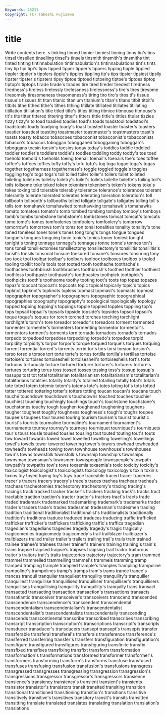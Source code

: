 ```yaml
---
Keywords: 25217 
Copyright: (C) Takeshi Fujisawa
---
```


# title

Write contents here.
s tinkling tinned tinnier
tinniest tinning tinny tin's tins tinsel tinselled tinselling tinsel's tinsels
tinsmith tinsmith's tinsmiths tint tinted tinting tintinnabulation tintinnabulation's tintinnabulations tint's
tints tiny tip tipi tipi's tipis tipped tipper tipper's tippers
tipping tipple tippled tippler tippler's tipplers tipple's tipples tippling tip's
tips tipsier tipsiest tipsily tipster tipster's tipsters tipsy tiptoe tiptoed
tiptoeing tiptoe's tiptoes tiptop tiptop's tiptops tirade tirade's tirades tire
tired tireder tiredest tiredness tiredness's tireless tirelessly tirelessness tirelessness's tire's
tires tiresome tiresomely tiresomeness tiresomeness's tiring tiro tiro's tiros ti's
tissue tissue's tissues tit titan titanic titanium titanium's titan's titans
titbit titbit's titbits tithe tithed tithe's tithes tithing titillate titillated
titillates titillating titillation titillation's title titled title's titles titling titmice
titmouse titmouse's tit's tits titter tittered tittering titter's titters tittle
tittle's tittles titular tizzies tizzy tizzy's to toad toadied toadies
toad's toads toadstool toadstool's toadstools toady toadying toady's toast toasted
toaster toaster's toasters toastier toastiest toasting toastmaster toastmaster's toastmasters toast's
toasts toasty tobacco tobaccoes tobacconist tobacconist's tobacconists tobacco's tobaccos toboggan
tobogganed tobogganing toboggan's toboggans tocsin tocsin's tocsins today today's toddies
toddle toddled toddler toddler's toddlers toddle's toddles toddling toddy toddy's
toe toed toehold toehold's toeholds toeing toenail toenail's toenails toe's
toes toffee toffee's toffees toffies toffy toffy's tofu tofu's tog
toga togae toga's togas together togetherness togetherness's toggle toggled toggle's
toggles toggling tog's togs togs's toil toiled toiler toiler's toilers
toilet toileted toileting toiletries toiletry toiletry's toilet's toilets toilette toilette's
toiling toil's toils toilsome toke toked token tokenism tokenism's token's
tokens toke's tokes toking told tolerable tolerably tolerance tolerance's tolerances
tolerant tolerantly tolerate tolerated tolerates tolerating toleration toleration's toll tollbooth
tollbooth's tollbooths tolled tollgate tollgate's tollgates tolling toll's tolls tom
tomahawk tomahawked tomahawking tomahawk's tomahawks tomato tomatoes tomato's tomb tombed
tombing tomboy tomboy's tomboys tomb's tombs tombstone tombstone's tombstones tomcat
tomcat's tomcats tome tome's tomes tomfooleries tomfoolery tomfoolery's tomorrow tomorrow's
tomorrows tom's toms ton tonal tonalities tonality tonality's tone toned
toneless toner tone's tones tong tong's tongs tongue tongued tongue's
tongues tonguing tonic tonic's tonics tonier toniest tonight tonight's toning
tonnage tonnage's tonnages tonne tonne's tonnes ton's tons tonsil tonsillectomies
tonsillectomy tonsillectomy's tonsillitis tonsillitis's tonsil's tonsils tonsorial tonsure tonsured tonsure's
tonsures tonsuring tony too took tool toolbar toolbar's toolbars toolbox
toolboxes toolbox's tooled tooling toolkit tool's tools toot tooted tooth
toothache toothache's toothaches toothbrush toothbrushes toothbrush's toothed toothier toothiest toothless
toothpaste toothpaste's toothpastes toothpick toothpick's toothpicks tooth's toothsome toothy tooting
toot's toots top topaz topazes topaz's topcoat topcoat's topcoats topic
topical topically topic's topics topknot topknot's topknots topless topmast topmast's
topmasts topmost topographer topographer's topographers topographic topographical topographies topography topography's
topological topologically topology topped topping topping's toppings topple toppled topples
toppling top's tops topsail topsail's topsails topside topside's topsides topsoil
topsoil's toque toque's toques tor torch torched torches torching torchlight
torchlight's torch's tore toreador toreador's toreadors torment tormented tormenter tormenter's
tormenters tormenting tormentor tormentor's tormentors torment's torments torn tornado tornadoes
tornado's tornados torpedo torpedoed torpedoes torpedoing torpedo's torpedos torpid torpidity
torpidity's torpor torpor's torque torqued torque's torques torquing torrent torrential
torrent's torrents torrid tor's tors torsi torsion torsion's torso torso's
torsos tort torte torte's tortes tortilla tortilla's tortillas tortoise tortoise's
tortoises tortoiseshell tortoiseshell's tortoiseshells tort's torts tortuous tortuously torture tortured
torturer torturer's torturers torture's tortures torturing torus toss tossed tosses
tossing toss's tossup tossup's tossups tost tot total totalitarian totalitarianism
totalitarianism's totalitarian's totalitarians totalities totality totality's totalled totalling totally total's
totals tote toted totem totemic totem's totems tote's totes toting
tot's tots totted totter tottered tottering totter's totters totting toucan
toucan's toucans touch touché touchdown touchdown's touchdowns touched touches touchier
touchiest touching touchingly touchings touch's touchstone touchstone's touchstones touchy tough
toughen toughened toughening toughens tougher toughest toughly toughness toughness's tough's
toughs toupee toupee's toupees tour toured touring tourism tourism's tourist
touristic tourist's tourists tourmaline tourmaline's tournament tournament's tournaments tourney tourney's
tourneys tourniquet tourniquet's tourniquets tour's tours tousle tousled tousles tousling
tout touted touting tout's touts tow toward towards towed towel
towelled towelling towelling's towellings towel's towels tower towered towering tower's
towers towhead towheaded towhead's towheads towing town townhouse townhouse's townhouses
town's towns townsfolk townsfolk's township township's townships townsman townsman's townsmen
townspeople townspeople's towpath towpath's towpaths tow's tows toxaemia toxaemia's toxic
toxicity toxicity's toxicologist toxicologist's toxicologists toxicology toxicology's toxin toxin's toxins
toy toyed toying toy's toys trace traceable traced tracer traceries
tracer's tracers tracery tracery's trace's traces trachea tracheae trachea's tracheas
tracheotomies tracheotomy tracheotomy's tracing tracing's tracings track tracked tracker tracker's
trackers tracking track's tracks tract tractable traction traction's tractor tractor's
tractors tract's tracts trade traded trademark trademarked trademarking trademark's trademarks
trader trader's traders trade's trades tradesman tradesman's tradesmen trading tradition
traditional traditionalist traditionalist's traditionalists traditionally tradition's traditions traduce traduced traduces
traducing traffic trafficked trafficker trafficker's traffickers trafficking traffic's traffics tragedian
tragedian's tragedians tragedies tragedy tragedy's tragic tragically tragicomedies tragicomedy tragicomedy's
trail trailblazer trailblazer's trailblazers trailed trailer trailer's trailers trailing trail's
trails train trained trainee trainee's trainees trainer trainer's trainers training
training's train's trains traipse traipsed traipse's traipses traipsing trait traitor
traitorous traitor's traitors trait's traits trajectories trajectory trajectory's tram trammed
trammel trammelled trammelling trammel's trammels tramming tramp tramped tramping trample
trampled trample's tramples trampling trampoline trampoline's trampolines tramp's tramps tram's
trams trance trance's trances tranquil tranquiler tranquilest tranquility tranquility's tranquiller
tranquillest tranquillise tranquillised tranquilliser tranquilliser's tranquillisers tranquillises tranquillising tranquillity tranquillity's
tranquilly trans transact transacted transacting transaction transaction's transactions transacts transatlantic
transceiver transceiver's transceivers transcend transcended transcendence transcendence's transcendent transcendental transcendentalism
transcendentalism's transcendentalist transcendentalist's transcendentalists transcendentally transcending transcends transcontinental transcribe transcribed
transcribes transcribing transcript transcription transcription's transcriptions transcript's transcripts transducer transducer's
transducers transept transept's transepts transfer transferable transferal transferal's transferals transference
transference's transferred transferring transfer's transfers transfiguration transfiguration's transfigure transfigured transfigures
transfiguring transfinite transfix transfixed transfixes transfixing transfixt transform transformation transformation's
transformations transformed transformer transformer's transformers transforming transform's transforms transfuse transfused
transfuses transfusing transfusion transfusion's transfusions transgress transgressed transgresses transgressing transgression
transgression's transgressions transgressor transgressor's transgressors transience transience's transiency transiency's transient
transient's transients transistor transistor's transistors transit transited transiting transition transitional
transitioned transitioning transition's transitions transitive transitively transitive's transitives transitory transit's
transits transitted transitting translate translated translates translating translation translation's translations
